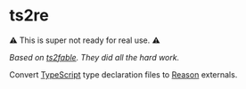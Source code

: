 # ts2re

:warning: This is super not ready for real use. :warning:

_Based on [ts2fable](https://github.com/fable-compiler/ts2fable). They did all the hard work._

Convert [TypeScript](http://www.typescriptlang.org) type declaration files to [Reason](http://facebook.github.io/reason/) externals.
